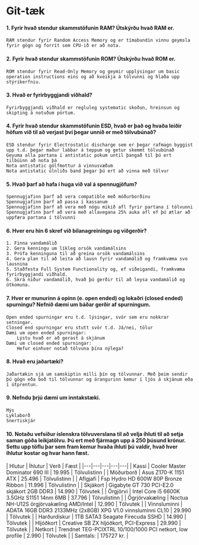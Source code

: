 # Git-tæk

#### 1. Fyrir hvað stendur skammstöfunin RAM? Útskýrðu hvað RAM er.
	RAM stendur fyrir Random Access Memory og er tímabundin vinnu geymsla fyrir gögn og forrit sem CPU-ið er að nota.
#### 2. Fyrir hvað stendur skammstöfunin ROM? Útskýrðu hvað ROM er.
	ROM stendur fyrir Read-Only Memory og geymir upplýsingar um basic operation instructions eins og að kveikja á tölvunni og hlaða upp stýrikerfniu.
#### 3. Hvað er fyrirbyggjandi viðhald? 
	Fyrirbyggjandi viðhald er regluleg systematic skoðun, hreinsun og skipting á notuðum pörtum.
#### 4. Fyrir hvað stendur skammstöfunin ESD, hvað er það og hvaða leiðir höfum við til að verjast því þegar unnið er með tölvubúnað?
	ESD stendur fyrir Electrostatic discharge sem er þegar rafmagn byggist upp t.d. þegar maður labbar á teppum og getur skemmt tölvubúnað
	Geyuma alla partana í antistatic pokum until þangað til þú ert tilbúinn að nota þá
	Nota antistatic gólfmottur á vinnusvæðum
	Nota antistatic úlnliðs band þegar þú ert að vinna með tölvur
#### 5. Hvað þarf að hafa í huga við val á spennugjöfum?
	Spennugjafinn þarf að vera compatible með móðurborðinu
	Spennugjafinn þarf að passa í kassanum
	Spennugjafinn þarf að vera með nógu mikið afl fyrir partana í tölvunni
	Spennugjafinn þarf að vera með allavegana 25% auka afl ef þú ætlar að uppfæra partana í tölvunni
#### 6. Hver eru hin 6 skref við bilanagreiningu og viðgerðir?
	1. Finna vandamálið
	2. Gera kenningu um líkleg orsök vandamálsins
	3. Prófa kenninguna til að greina orsök vandamálsins
	4. Gera plan til að leita að lausn fyrir vandamálið og framkvæma svo lausnina
	5. Staðfesta Full System Functionality og, ef viðeigandi, framkvæma fyrirbyggjandi viðhald.
	6. Skrá niður vandamálið, hvað þú gerðir til að leysa vandamálið og útkomuna.
#### 7. Hver er munurinn á opinn (e. open ended) og lokaðri (closed ended) spurningu? Nefnið dæmi um báðar gerðir af spurningum.
	Open ended spurningar eru t.d. lýsingar, svör sem eru nokkrar setningar.
	Closed end spurningar eru stutt svör t.d. Já/nei, tölur
	Dæmi um open ended spurningar:
		Lýstu hvað er að gerast á skjánum
	Dæmi um closed ended spurningar:
		Hefur einhver notað tölvuna þína nýlega?
#### 8. Hvað eru jaðartæki?
	Jaðartækin sjá um samskiptin milli þín og tölvunnar. Með þeim sendir þú gögn eða boð til tölvunnar og árangurinn kemur í ljós á skjánum eða í útprentun.
#### 9. Nefndu þrjú dæmi um inntakstæki.
	Mýs
	Lyklaborð
	Snertiskjár
#### 10. Notaðu vefsíður íslenskra tölvuverslana til að velja íhluti til að setja saman góða leikjatölvu. Þú ert með fjármagn upp á 250 þúsund krónur. Settu upp töflu þar sem fram kemur hvaða íhluti þú valdir, hvað hver íhlutur kostar og hvar hann fæst.

| Hlutur | Íhlutur | Verð | Fæst |
|---|---|---|---|---|
| Kassi | Cooler Master Dominator 690 III | 19.995 | Tölvulistinn |
| Móðurborð | Asus Z170-K 1151 ATX | 25.496 | Tölvulistinn |
| Aflgjafi | Fsp Hydro HD 600W 80P Bronze Ribbon | 11.996 | Tölvulistinn |
| Skjákort | Gigabyte GT 730 PCI-E2.0 skjákort 2GB DDR3 | 14.990 | Tölvutek |
| Örgjörvi | Intel Core i5 6600K 3.5GHz S1151 14nm 6MB | 37.796 | Tölvulistinn |
| Ögrjörvakæling | Noctua NH-U12S örgjörvakæling AMD/Intel | 12.990 | Tölvutek |
| Vinnsluminni | ADATA 16GB DDR3 2133MHz (2x8GB) XPG V1.0 vinnsluminni CL10 | 29.990  | Tölvutek |
| Harðurdiskur | 1TB SATA3 Seagate Firecuda SSHD | 14.990 | Tölvutek |
| Hljóðkort | Creative SB ZX hljóðkort, PCI-Express | 29.990 | Tölvutek |
| Netkort | Trendnet TEG-PCIXTRL 10/100/1000 PCI netkort, low profile | 2.990 | Tölvutek |
| Samtals: | 175727 kr. |


